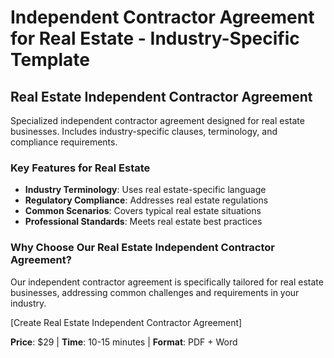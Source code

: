 # Independent Contractor Agreement for Real Estate - Industry-Specific Template

## Real Estate Independent Contractor Agreement

Specialized independent contractor agreement designed for real estate businesses. Includes industry-specific clauses, terminology, and compliance requirements.

### Key Features for Real Estate

- **Industry Terminology**: Uses real estate-specific language
- **Regulatory Compliance**: Addresses real estate regulations
- **Common Scenarios**: Covers typical real estate situations
- **Professional Standards**: Meets real estate best practices

### Why Choose Our Real Estate Independent Contractor Agreement?

Our independent contractor agreement is specifically tailored for real estate businesses, addressing common challenges and requirements in your industry.

[Create Real Estate Independent Contractor Agreement]

**Price**: $29 | **Time**: 10-15 minutes | **Format**: PDF + Word
